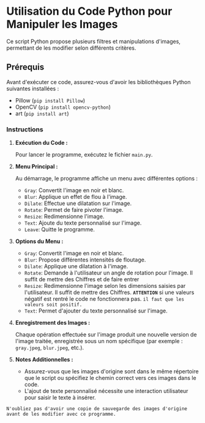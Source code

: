 # Utilisation du Code Python pour Manipuler les Images

Ce script Python propose plusieurs filtres et manipulations d'images, permettant de les modifier selon différents critères.

## Prérequis

Avant d'exécuter ce code, assurez-vous d'avoir les bibliothèques Python suivantes installées :
- Pillow (`pip install Pillow`)
- OpenCV (`pip install opencv-python`)
- art (`pip install art`)

### Instructions

1. **Exécution du Code :**

   Pour lancer le programme, exécutez le fichier `main.py`.

2. **Menu Principal :**

   Au démarrage, le programme affiche un menu avec différentes options :

   - `Gray`: Convertit l'image en noir et blanc.
   - `Blur`: Applique un effet de flou à l'image.
   - `Dilate`: Effectue une dilatation sur l'image.
   - `Rotate`: Permet de faire pivoter l'image.
   - `Resize`: Redimensionne l'image.
   - `Text`: Ajoute du texte personnalisé sur l'image.
   - `Leave`: Quitte le programme.

3. **Options du Menu :**

   - `Gray`: Convertit l'image en noir et blanc.
   - `Blur`: Propose différentes intensités de floutage.
   - `Dilate`: Applique une dilatation à l'image.
   - `Rotate`: Demande à l'utilisateur un angle de rotation pour l'image. Il suffit de mettre des Chiffres et de faire entrer
   - `Resize`: Redimensionne l'image selon les dimensions saisies par l'utilisateur. Il suffit de mettre des Chiffres.
   **`ATTENTION`** 
   si une valeurs négatif est rentré le code ne fonctionnera pas. `il faut que les valeurs soit positif.`
   - `Text`: Permet d'ajouter du texte personnalisé sur l'image.

4. **Enregistrement des Images :**

   Chaque opération effectuée sur l'image produit une nouvelle version de l'image traitée, enregistrée sous un nom spécifique (par exemple : `gray.jpeg`, `blur.jpeg`, etc.).

5. **Notes Additionnelles :**

   - Assurez-vous que les images d'origine sont dans le même répertoire que le script ou spécifiez le chemin correct vers ces images dans le code.
   - L'ajout de texte personnalisé nécessite une interaction utilisateur pour saisir le texte à insérer.

`N'oubliez pas d'avoir une copie de sauvegarde des images d'origine avant de les modifier avec ce programme. `